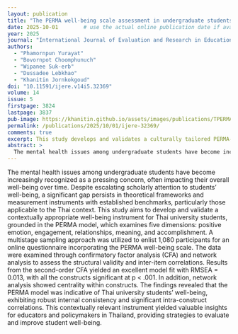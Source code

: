 ```yaml
---
layout: publication
title: "The PERMA well-being scale assessment in undergraduate students: confirmatory factor analysis and network analysis"
date: 2025-10-01        # use the actual online publication date if available; here we use the issue date
year: 2025
journal: "International Journal of Evaluation and Research in Education (IJERE)"
authors:
  - "Phamornpun Yurayat"
  - "Bovornpot Choomphunuch"
  - "Wipanee Suk-erb"
  - "Dussadee Lebkhao"
  - "Khanitin Jornkokgoud"
doi: "10.11591/ijere.v14i5.32369"
volume: 14
issue: 5
firstpage: 3824
lastpage: 3837
pub-image: https://khanitin.github.io/assets/images/publications/TPERMA-network.png
permalink: /publications/2025/10/01/ijere-32369/
comments: true
excerpt: This study develops and validates a culturally tailored PERMA-based well-being instrument for Thai university students, employing confirmatory factor analysis and network analysis to ensure structural validity and contextual relevance.
abstract: >
  The mental health issues among undergraduate students have become increasingly recognized as a pressing concern, often impacting their overall well-being over time. Despite escalating scholarly attention to students’ well-being, a significant gap persists in theoretical frameworks and measurement instruments with established benchmarks, particularly those applicable to the Thai context. This study aims to develop and validate a contextually appropriate well-being instrument for Thai university students, grounded in the PERMA model, which examines five dimensions: positive emotion, engagement, relationships, meaning, and accomplishment. A multistage sampling approach was utilized to enlist 1,080 participants for an online questionnaire incorporating the PERMA well-being scale. The data were examined through confirmatory factor analysis (CFA) and network analysis to assess the structural validity and inter-item correlations. Results from the second-order CFA yielded an excellent model fit with RMSEA = 0.013, with all the constructs significant at p < .001. In addition, network analysis showed centrality within constructs. The findings revealed that the PERMA model was indicative of Thai university students’ well-being, exhibiting robust internal consistency and significant intra-construct correlations. This contextually relevant instrument yielded valuable insights for educators and policymakers in Thailand, providing strategies to evaluate and improve student well-being.
---
```


  The mental health issues among undergraduate students have become increasingly recognized as a pressing concern, often impacting their overall well-being over time. Despite escalating scholarly attention to students’ well-being, a significant gap persists in theoretical frameworks and measurement instruments with established benchmarks, particularly those applicable to the Thai context. This study aims to develop and validate a contextually appropriate well-being instrument for Thai university students, grounded in the PERMA model, which examines five dimensions: positive emotion, engagement, relationships, meaning, and accomplishment. A multistage sampling approach was utilized to enlist 1,080 participants for an online questionnaire incorporating the PERMA well-being scale. The data were examined through confirmatory factor analysis (CFA) and network analysis to assess the structural validity and inter-item correlations. Results from the second-order CFA yielded an excellent model fit with RMSEA = 0.013, with all the constructs significant at p < .001. In addition, network analysis showed centrality within constructs. The findings revealed that the PERMA model was indicative of Thai university students’ well-being, exhibiting robust internal consistency and significant intra-construct correlations. This contextually relevant instrument yielded valuable insights for educators and policymakers in Thailand, providing strategies to evaluate and improve student well-being.

